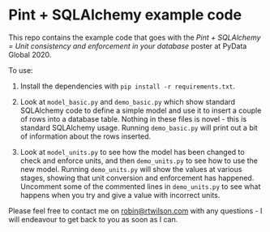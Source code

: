 # Pint + SQLAlchemy example code

This repo contains the example code that goes with the _Pint + SQLAlchemy = Unit consistency and enforcement in your database_ poster at PyData Global 2020.

To use:

1. Install the dependencies with `pip install -r requirements.txt`.

2. Look at `model_basic.py` and `demo_basic.py` which show standard SQLAlchemy code to define a simple model and use it to insert a couple of rows into a database table. Nothing in these files is novel - this is standard SQLAlchemy usage. Running `demo_basic.py` will print out a bit of information about the rows inserted.

3. Look at `model_units.py` to see how the model has been changed to check and enforce units, and then `demo_units.py` to see how to use the new model. Running `demo_units.py` will show the values at various stages, showing that unit conversion and enforcement has happened. Uncomment some of the commented lines in `demo_units.py` to see what happens when you try and give a value with incorrect units.

Please feel free to contact me on robin@rtwilson.com with any questions - I will endeavour to get back to you as soon as I can.